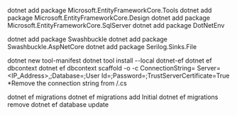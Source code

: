 dotnet add package Microsoft.EntityFrameworkCore.Tools
dotnet add package Microsoft.EntityFrameworkCore.Design
dotnet add package Microsoft.EntityFrameworkCore.SqlServer
dotnet add package DotNetEnv

dotnet add package Swashbuckle
dotnet add package Swashbuckle.AspNetCore
dotnet add package Serilog.Sinks.File

dotnet new tool-manifest
dotnet tool install --local dotnet-ef
dotnet ef dbcontext
dotnet ef dbcontext scaffold <ConnectionString> <Provider> -o <FolderForClasses> -c <ContextClassName>
ConnectionString= Server=<IP_Address>,<Port>;Database=<Database>;User Id=<User>;Password=<Password>;TrustServerCertificate=True
*Remove the connection string from <OutputFolderName>/<ContextClass>.cs


dotnet ef migrations
dotnet ef migrations add Initial
dotnet ef migrations remove
dotnet ef database update
